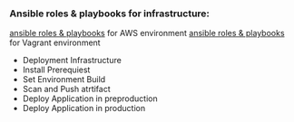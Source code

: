 ### Ansible roles & playbooks for infrastructure:
 [ansible roles & playbooks](https://github.com/adavarski/DevSecOps-full-integration-chain/tree/main/utils/1-ansible-aws-infra) for AWS environment 
 [ansible roles & playbooks](https://github.com/adavarski/DevSecOps-full-integration-chain/tree/main/utils/2-ansible-vagrant-infra) for Vagrant environment
  + Deployment Infrastructure
  + Install Prerequiest
  + Set Environment Build
  + Scan and Push atrtifact
  + Deploy Application in preproduction
  + Deploy Application in production
